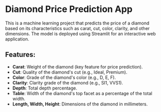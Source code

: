 # Diamond Price Prediction App

This is a machine learning project that predicts the price of a diamond based on its characteristics such as carat, cut, color, clarity, and other dimensions. The model is deployed using Streamlit for an interactive web application.

## Features:
- **Carat**: Weight of the diamond (key feature for price prediction).
- **Cut**: Quality of the diamond's cut (e.g., Ideal, Premium).
- **Color**: Grade of the diamond's color (e.g., D, E, F).
- **Clarity**: Clarity grade of the diamond (e.g., SI1, VVS1).
- **Depth**: Total depth percentage.
- **Table**: Width of the diamond's top facet as a percentage of the total width.
- **Length, Width, Height**: Dimensions of the diamond in millimeters.
